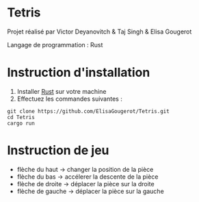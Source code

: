 # Tetris

Projet réalisé par Victor Deyanovitch & Taj Singh & Elisa Gougerot

Langage de programmation : Rust

# Instruction d'installation

1) Installer [Rust](https://www.rust-lang.org) sur votre machine
2) Effectuez les commandes suivantes :
```
git clone https://github.com/ElisaGougerot/Tetris.git
cd Tetris
cargo run
```

# Instruction de jeu

* flèche du haut -> changer la position de la pièce
* flèche du bas -> accélerer la descente de la pièce
* flèche de droite -> déplacer la pièce sur la droite
* flèche de gauche -> déplacer la pièce sur la gauche
